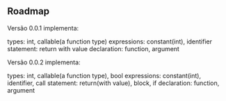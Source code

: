 ## Roadmap

Versão 0.0.1 implementa:

types: int, callable(a function type)
expressions: constant(int), identifier
statement: return with value
declaration: function, argument

Versão 0.0.2 implementa:

types: int, callable(a function type), bool
expressions: constant(int), identifier, call
statement: return(with value), block, if
declaration: function, argument


